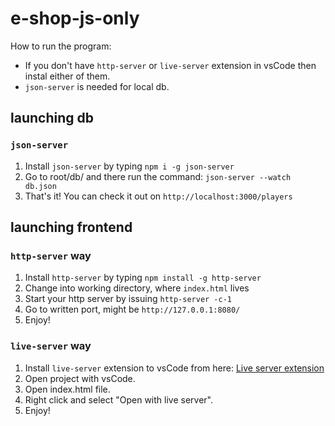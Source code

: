 # e-shop-js-only

How to run the program:
- If you don't have `http-server` or `live-server` extension in vsCode then instal either of them.
- `json-server` is needed for local db.

## launching db
### `json-server`
1. Install `json-server` by typing `npm i -g json-server`
2. Go to root/db/ and there run the command: `json-server --watch db.json`
3. That's it! You can check it out on `http://localhost:3000/players`

## launching frontend
### `http-server` way
1. Install `http-server` by typing `npm install -g http-server`
2. Change into working directory, where `index.html` lives
3. Start your http server by issuing `http-server -c-1`
4. Go to written port, might be `http://127.0.0.1:8080/`
5. Enjoy!

### `live-server` way
1. Install `live-server` extension to vsCode from here: [Live server extension](https://marketplace.visualstudio.com/items?itemName=ritwickdey.LiveServer)
2. Open project with vsCode.
3. Open index.html file.
4. Right click and select "Open with live server".
5. Enjoy!
